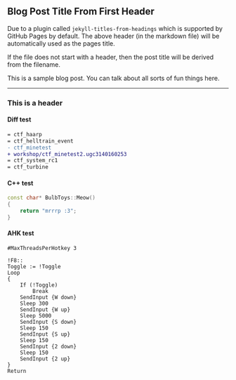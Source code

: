 ## Blog Post Title From First Header

Due to a plugin called `jekyll-titles-from-headings` which is supported by GitHub Pages by default. The above header (in the markdown file) will be automatically used as the pages title.

If the file does not start with a header, then the post title will be derived from the filename.

This is a sample blog post. You can talk about all sorts of fun things here.

---

### This is a header

#### Diff test

```diff
= ctf_haarp
= ctf_helltrain_event
- ctf_minetest
+ workshop/ctf_minetest2.ugc3140160253
= ctf_system_rc1
= ctf_turbine
```

#### C++ test

```cpp
const char* BulbToys::Meow()
{
	return "mrrrp :3";
}
```

#### AHK test

```autohotkey
#MaxThreadsPerHotkey 3

!F8::
Toggle := !Toggle
Loop
{
	If (!Toggle)
		Break
	SendInput {W down}
	Sleep 300
	SendInput {W up}
	Sleep 5000
	SendInput {S down}
	Sleep 150
	SendInput {S up}
	Sleep 150
	SendInput {2 down}
	Sleep 150
	SendInput {2 up}
}
Return
```

